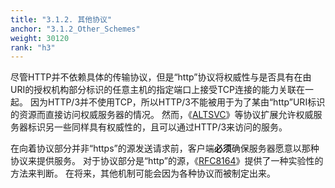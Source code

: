 ```yaml
---
title: "3.1.2. 其他协议"
anchor: "3.1.2_Other_Schemes"
weight: 30120
rank: "h3"
---
```


尽管HTTP并不依赖具体的传输协议，但是“http”协议将权威性与是否具有在由URI的授权机构部分标识的任意主机的指定端口上接受TCP连接的能力关联在一起。
因为HTTP/3并不使用TCP，所以HTTP/3不能被用于为了某由“http”URI标识的资源而直接访问权威服务器的情况。
然而，《[ALTSVC]()》等协议扩展允许权威服务器标识另一些同样具有权威性的，且可以通过HTTP/3来访问的服务。

在向着协议部分并非“https”的源发送请求前，客户端**必须**确保服务器愿意以那种协议来提供服务。
对于协议部分是“http”的源，《[RFC8164]()》提供了一种实验性的方法来判断。
在将来，其他机制可能会因为各种协议而被制定出来。
